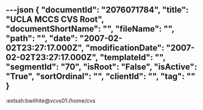 ---json
{
  "documentId": "2076071784",
  "title": "UCLA MCCS CVS Root",
  "documentShortName": "",
  "fileName": "",
  "path": "",
  "date": "2007-02-02T23:27:17.000Z",
  "modificationDate": "2007-02-02T23:27:17.000Z",
  "templateId": "",
  "segmentId": "70",
  "isRoot": "False",
  "isActive": "True",
  "sortOrdinal": "",
  "clientId": "",
  "tag": ""
}
---

:extssh:bwilhite@vcvs01:/home/cvs
